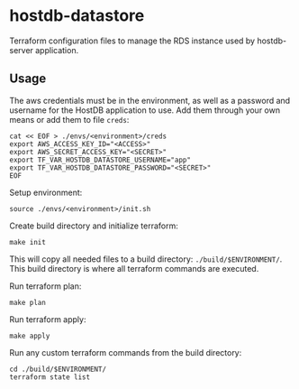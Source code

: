 # hostdb-datastore
Terraform configuration files to manage the RDS instance used by hostdb-server application.

## Usage

The aws credentials must be in the environment, as well as a password and username for the HostDB application to use.
Add them through your own means or add them to file `creds`:

    cat << EOF > ./envs/<environment>/creds
    export AWS_ACCESS_KEY_ID="<ACCESS>"
    export AWS_SECRET_ACCESS_KEY="<SECRET>"
    export TF_VAR_HOSTDB_DATASTORE_USERNAME="app"
    export TF_VAR_HOSTDB_DATASTORE_PASSWORD="<SECRET>"
    EOF

Setup environment:

    source ./envs/<environment>/init.sh

Create build directory and initialize terraform:

    make init

This will copy all needed files to a build directory: `./build/$ENVIRONMENT/`.
This build directory is where all terraform commands are executed.

Run terraform plan:

    make plan

Run terraform apply:

    make apply

Run any custom terraform commands from the build directory:

    cd ./build/$ENVIRONMENT/
    terraform state list
